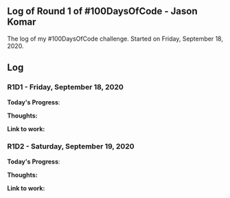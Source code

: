 ## Log of Round 1 of #100DaysOfCode - Jason Komar

The log of my #100DaysOfCode challenge. Started on Friday, September 18, 2020.

## Log

### R1D1 - Friday, September 18, 2020

**Today's Progress**: 

**Thoughts:** 

**Link to work:** 

### R1D2 - Saturday, September 19, 2020

**Today's Progress**: 

**Thoughts:** 

**Link to work:**
